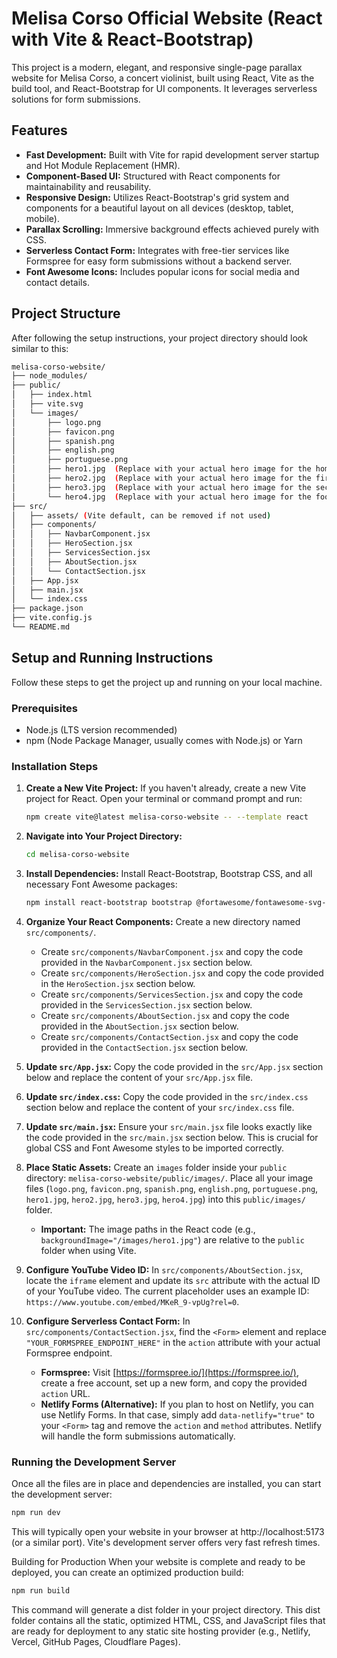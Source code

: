 # Melisa Corso Official Website (React with Vite & React-Bootstrap)

This project is a modern, elegant, and responsive single-page parallax website for Melisa Corso, a concert violinist, built using React, Vite as the build tool, and React-Bootstrap for UI components. It leverages serverless solutions for form submissions.

## Features

* **Fast Development:** Built with Vite for rapid development server startup and Hot Module Replacement (HMR).
* **Component-Based UI:** Structured with React components for maintainability and reusability.
* **Responsive Design:** Utilizes React-Bootstrap's grid system and components for a beautiful layout on all devices (desktop, tablet, mobile).
* **Parallax Scrolling:** Immersive background effects achieved purely with CSS.
* **Serverless Contact Form:** Integrates with free-tier services like Formspree for easy form submissions without a backend server.
* **Font Awesome Icons:** Includes popular icons for social media and contact details.

## Project Structure

After following the setup instructions, your project directory should look similar to this:

```bash
melisa-corso-website/
├── node_modules/
├── public/
│   ├── index.html
│   ├── vite.svg
│   └── images/
│       ├── logo.png
│       ├── favicon.png
│       ├── spanish.png
│       ├── english.png
│       ├── portuguese.png
│       ├── hero1.jpg  (Replace with your actual hero image for the home section)
│       ├── hero2.jpg  (Replace with your actual hero image for the first hero-space)
│       ├── hero3.jpg  (Replace with your actual hero image for the second hero-space)
│       └── hero4.jpg  (Replace with your actual hero image for the footer hero-large)
├── src/
│   ├── assets/ (Vite default, can be removed if not used)
│   ├── components/
│   │   ├── NavbarComponent.jsx
│   │   ├── HeroSection.jsx
│   │   ├── ServicesSection.jsx
│   │   ├── AboutSection.jsx
│   │   └── ContactSection.jsx
│   ├── App.jsx
│   ├── main.jsx
│   └── index.css
├── package.json
├── vite.config.js
└── README.md
```

## Setup and Running Instructions

Follow these steps to get the project up and running on your local machine.

### Prerequisites

* Node.js (LTS version recommended)
* npm (Node Package Manager, usually comes with Node.js) or Yarn

### Installation Steps

1.  **Create a New Vite Project:**
    If you haven't already, create a new Vite project for React. Open your terminal or command prompt and run:
    ```bash
    npm create vite@latest melisa-corso-website -- --template react
    ```

2.  **Navigate into Your Project Directory:**
    ```bash
    cd melisa-corso-website
    ```

3.  **Install Dependencies:**
    Install React-Bootstrap, Bootstrap CSS, and all necessary Font Awesome packages:
    ```bash
    npm install react-bootstrap bootstrap @fortawesome/fontawesome-svg-core @fortawesome/free-solid-svg-icons @fortawesome/free-brands-svg-icons @fortawesome/react-fontawesome
    ```

4.  **Organize Your React Components:**
    Create a new directory named `src/components/`.
    * Create `src/components/NavbarComponent.jsx` and copy the code provided in the `NavbarComponent.jsx` section below.
    * Create `src/components/HeroSection.jsx` and copy the code provided in the `HeroSection.jsx` section below.
    * Create `src/components/ServicesSection.jsx` and copy the code provided in the `ServicesSection.jsx` section below.
    * Create `src/components/AboutSection.jsx` and copy the code provided in the `AboutSection.jsx` section below.
    * Create `src/components/ContactSection.jsx` and copy the code provided in the `ContactSection.jsx` section below.

5.  **Update `src/App.jsx`:**
    Copy the code provided in the `src/App.jsx` section below and replace the content of your `src/App.jsx` file.

6.  **Update `src/index.css`:**
    Copy the code provided in the `src/index.css` section below and replace the content of your `src/index.css` file.

7.  **Update `src/main.jsx`:**
    Ensure your `src/main.jsx` file looks exactly like the code provided in the `src/main.jsx` section below. This is crucial for global CSS and Font Awesome styles to be imported correctly.

8.  **Place Static Assets:**
    Create an `images` folder inside your `public` directory: `melisa-corso-website/public/images/`.
    Place all your image files (`logo.png`, `favicon.png`, `spanish.png`, `english.png`, `portuguese.png`, `hero1.jpg`, `hero2.jpg`, `hero3.jpg`, `hero4.jpg`) into this `public/images/` folder.
    * **Important:** The image paths in the React code (e.g., `backgroundImage="/images/hero1.jpg"`) are relative to the `public` folder when using Vite.

9.  **Configure YouTube Video ID:**
    In `src/components/AboutSection.jsx`, locate the `iframe` element and update its `src` attribute with the actual ID of your YouTube video. The current placeholder uses an example ID: `https://www.youtube.com/embed/MKeR_9-vpUg?rel=0`.

10. **Configure Serverless Contact Form:**
    In `src/components/ContactSection.jsx`, find the `<Form>` element and replace `"YOUR_FORMSPREE_ENDPOINT_HERE"` in the `action` attribute with your actual Formspree endpoint.
    * **Formspree:** Visit [https://formspree.io/](https://formspree.io/), create a free account, set up a new form, and copy the provided `action` URL.
    * **Netlify Forms (Alternative):** If you plan to host on Netlify, you can use Netlify Forms. In that case, simply add `data-netlify="true"` to your `<Form>` tag and remove the `action` and `method` attributes. Netlify will handle the form submissions automatically.

### Running the Development Server

Once all the files are in place and dependencies are installed, you can start the development server:

```bash
npm run dev
```

This will typically open your website in your browser at http://localhost:5173 (or a similar port). Vite's development server offers very fast refresh times.

Building for Production
When your website is complete and ready to be deployed, you can create an optimized production build:

```bash
npm run build
```

This command will generate a dist folder in your project directory. This dist folder contains all the static, optimized HTML, CSS, and JavaScript files that are ready for deployment to any static site hosting provider (e.g., Netlify, Vercel, GitHub Pages, Cloudflare Pages).